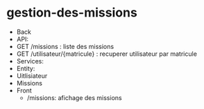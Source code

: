 # gestion-des-missions

* Back
 * API:
  * GET /missions : liste des missions
  * GET /utilisateur/{matricule} : recuperer utilisateur par matricule
 * Services:
 * Entity:
  * Uitlisiateur
  * Missions
* Front
  * /missions: afichage des missions
